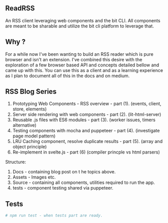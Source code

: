 ReadRSS
-------
An RSS client leveraging web components and the bit CLI.
All components are meant to be sharable and utilize the bit cli platform to leverage that.

Why ?
----
For a while now I've been wanting to build an RSS reader which is pure browser and isn't an extension. I've combined this desire with the exploration of a few browser based API and concepts detailed bellow and came up with this. You can use this as a client and as a learning experience as I plan to document all of this in the docs and on medium.

RSS Blog Series
---------------
1. Prototyping Web Components - RSS overview - part (1). (events, client, store, elements)
2. Server side rendering with web components - part (2). (lit-html-server)
3. Reusable .js files with ES6 modules - part (3). (worker issues, timers alternative)
4. Testing components with mocha and puppeteer - part (4). (investigate page model pattern)
5. LRU Caching component, resolve duplicate results - part (5). (array and object principle)
6. Re-implement in svelte.js - part (6) (compiler princple vs html parsers)

Structure:
1. Docs - containing blog post on t he topics above.
2. Assets - Images etc.
3. Source - containing all components, utilities required to run the app.
4. tests - component testing shared via puppeteer.

Tests
-----
```bash
# npm run test - when tests part are ready.
```

